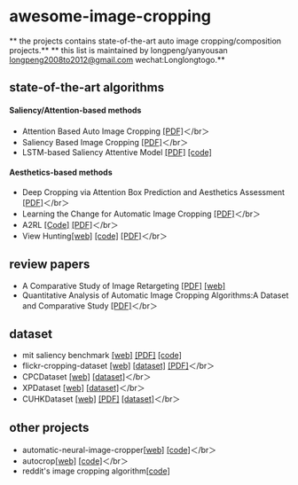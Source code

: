 # awesome-image-cropping
** the projects contains state-of-the-art auto image cropping/composition projects.**
** this list is maintained by longpeng/yanyousan longpeng2008to2012@gmail.com wechat:Longlongtogo.**

## state-of-the-art algorithms
#### Saliency/Attention-based methods
 * Attention Based Auto Image Cropping [[PDF]](http://citeseerx.ist.psu.edu/viewdoc/download?doi=10.1.1.437.8815&rep=rep1&type=pdf)＜/br＞
 * Saliency Based Image Cropping [[PDF]](https://pdfs.semanticscholar.org/3cd9/348a133eea013e12438361d50f9ea8ccb5fa.pdf)＜/br＞
 * LSTM-based Saliency Attentive Model [[PDF]](https://arxiv.org/pdf/1611.09571.pdf) [[code]](https://github.com/marcellacornia/sam)

#### Aesthetics-based methods 
 * Deep Cropping via Attention Box Prediction and Aesthetics Assessment [[PDF]](https://arxiv.org/pdf/1710.08014.pdf)＜/br＞
 * Learning the Change for Automatic Image Cropping [[PDF]](https://www.cv-foundation.org/openaccess/content_cvpr_2013/papers/Yan_Learning_the_Change_2013_CVPR_paper.pdf)＜/br＞
 * A2RL [[Code]](https://github.com/wuhuikai/TF-A2RL) [[PDF]](https://arxiv.org/pdf/1709.04595.pdf)＜/br＞ 
 * View Hunting[[web]](https://www3.cs.stonybrook.edu/~cvl/projects/wei2018goods/VPN_CVPR2018s.html) [[code]](https://github.com/zijunwei/ViewProposalNet) [[PDF]](http://www.zijunwei.org/papers/cvpr18-photo-composition.pdf)＜/br＞

## review papers
 * A Comparative Study of Image Retargeting [[PDF]](http://people.csail.mit.edu/mrub/papers/retBenchmark.pdf) [[web]](http://people.csail.mit.edu/mrub/retargetme/explore.html) </br>
 * Quantitative Analysis of Automatic Image Cropping Algorithms:A Dataset and Comparative Study [[PDF]](https://arxiv.org/pdf/1701.01480.pdf)＜/br＞

## dataset
 
 * mit saliency benchmark [[web]](http://saliency.mit.edu/home.html) [[PDF]](http://dspace.mit.edu/handle/1721.1/68590) [[code]](https://github.com/cvzoya/saliency)
 * flickr-cropping-dataset [[web]](https://yiling-chen.github.io/flickr-cropping-dataset/) [[dataset]](https://github.com/yiling-chen/flickr-cropping-dataset) [[PDF]](https://arxiv.org/pdf/1701.01480.pdf)＜/br＞
 * CPCDataset [[web]](https://www3.cs.stonybrook.edu/~cvl/projects/wei2018goods/VPN_CVPR2018s.html) [[dataset]](https://drive.google.com/file/d/1TMvuCSONEN1_9y7KnzKgy_7_fSFTHzyO/view)＜/br＞
 * XPDataset [[web]](https://www3.cs.stonybrook.edu/~cvl/projects/wei2018goods/VPN_CVPR2018s.html) [[dataset]](https://drive.google.com/file/d/1DpNY_Fb9eCabwROYF02eMzy4gK3I4Pzj/view)＜/br＞
 * CUHKDataset [[web]](http://personal.ie.cuhk.edu.hk/~ccloy/downloads_cuhk_crop_dataset.html) [[PDF]](https://www.cv-foundation.org/openaccess/content_cvpr_2013/papers/Yan_Learning_the_Change_2013_CVPR_paper.pdf) [[dataset]](http://personal.ie.cuhk.edu.hk/~ccloy/files/datasets/cuhk_cropping.zip)＜/br＞

## other projects
 * automatic-neural-image-cropper[[web]](http://petr-marek.com/blog/2017/09/06/automatic-neural-image-cropper/) [[code]](https://github.com/thePetrMarek/AutomaticNeuralImageCropper)＜/br＞
 * autocrop[[web]](https://archive.org/) [[code]](https://github.com/rajbot/autocrop)＜/br＞
 * reddit's image cropping algorithm[[code]](https://github.com/christopherhan/pycrop) </br>
